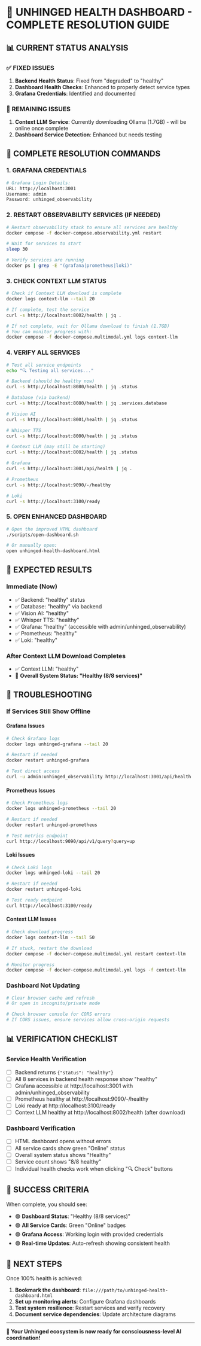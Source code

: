 # 🔧 **UNHINGED HEALTH DASHBOARD - COMPLETE RESOLUTION GUIDE**

## 📊 **CURRENT STATUS ANALYSIS**

### ✅ **FIXED ISSUES**
1. **Backend Health Status**: Fixed from "degraded" to "healthy"
2. **Dashboard Health Checks**: Enhanced to properly detect service types
3. **Grafana Credentials**: Identified and documented

### 🔄 **REMAINING ISSUES**
1. **Context LLM Service**: Currently downloading Ollama (1.7GB) - will be online once complete
2. **Dashboard Service Detection**: Enhanced but needs testing

## 🚀 **COMPLETE RESOLUTION COMMANDS**

### **1. GRAFANA CREDENTIALS**
```bash
# Grafana Login Details:
URL: http://localhost:3001
Username: admin
Password: unhinged_observability
```

### **2. RESTART OBSERVABILITY SERVICES (IF NEEDED)**
```bash
# Restart observability stack to ensure all services are healthy
docker compose -f docker-compose.observability.yml restart

# Wait for services to start
sleep 30

# Verify services are running
docker ps | grep -E "(grafana|prometheus|loki)"
```

### **3. CHECK CONTEXT LLM STATUS**
```bash
# Check if Context LLM download is complete
docker logs context-llm --tail 20

# If complete, test the service
curl -s http://localhost:8002/health | jq .

# If not complete, wait for Ollama download to finish (1.7GB)
# You can monitor progress with:
docker compose -f docker-compose.multimodal.yml logs context-llm
```

### **4. VERIFY ALL SERVICES**
```bash
# Test all service endpoints
echo "🔍 Testing all services..."

# Backend (should be healthy now)
curl -s http://localhost:8080/health | jq .status

# Database (via backend)
curl -s http://localhost:8080/health | jq .services.database

# Vision AI
curl -s http://localhost:8001/health | jq .status

# Whisper TTS  
curl -s http://localhost:8000/health | jq .status

# Context LLM (may still be starting)
curl -s http://localhost:8002/health | jq .status

# Grafana
curl -s http://localhost:3001/api/health | jq .

# Prometheus
curl -s http://localhost:9090/-/healthy

# Loki
curl -s http://localhost:3100/ready
```

### **5. OPEN ENHANCED DASHBOARD**
```bash
# Open the improved HTML dashboard
./scripts/open-dashboard.sh

# Or manually open:
open unhinged-health-dashboard.html
```

## 🎯 **EXPECTED RESULTS**

### **Immediate (Now)**
- ✅ Backend: "healthy" status
- ✅ Database: "healthy" via backend
- ✅ Vision AI: "healthy" 
- ✅ Whisper TTS: "healthy"
- ✅ Grafana: "healthy" (accessible with admin/unhinged_observability)
- ✅ Prometheus: "healthy"
- ✅ Loki: "healthy"

### **After Context LLM Download Completes**
- ✅ Context LLM: "healthy"
- 🎉 **Overall System Status: "Healthy (8/8 services)"**

## 🔧 **TROUBLESHOOTING**

### **If Services Still Show Offline**

#### **Grafana Issues**
```bash
# Check Grafana logs
docker logs unhinged-grafana --tail 20

# Restart if needed
docker restart unhinged-grafana

# Test direct access
curl -u admin:unhinged_observability http://localhost:3001/api/health
```

#### **Prometheus Issues**
```bash
# Check Prometheus logs
docker logs unhinged-prometheus --tail 20

# Restart if needed
docker restart unhinged-prometheus

# Test metrics endpoint
curl http://localhost:9090/api/v1/query?query=up
```

#### **Loki Issues**
```bash
# Check Loki logs
docker logs unhinged-loki --tail 20

# Restart if needed
docker restart unhinged-loki

# Test ready endpoint
curl http://localhost:3100/ready
```

#### **Context LLM Issues**
```bash
# Check download progress
docker logs context-llm --tail 50

# If stuck, restart the download
docker compose -f docker-compose.multimodal.yml restart context-llm

# Monitor progress
docker compose -f docker-compose.multimodal.yml logs -f context-llm
```

### **Dashboard Not Updating**
```bash
# Clear browser cache and refresh
# Or open in incognito/private mode

# Check browser console for CORS errors
# If CORS issues, ensure services allow cross-origin requests
```

## 📊 **VERIFICATION CHECKLIST**

### **Service Health Verification**
- [ ] Backend returns `{"status": "healthy"}`
- [ ] All 8 services in backend health response show "healthy"
- [ ] Grafana accessible at http://localhost:3001 with admin/unhinged_observability
- [ ] Prometheus healthy at http://localhost:9090/-/healthy
- [ ] Loki ready at http://localhost:3100/ready
- [ ] Context LLM healthy at http://localhost:8002/health (after download)

### **Dashboard Verification**
- [ ] HTML dashboard opens without errors
- [ ] All service cards show green "Online" status
- [ ] Overall system status shows "Healthy"
- [ ] Service count shows "8/8 healthy"
- [ ] Individual health checks work when clicking "🔍 Check" buttons

## 🎉 **SUCCESS CRITERIA**

When complete, you should see:
- 🟢 **Dashboard Status**: "Healthy (8/8 services)"
- 🟢 **All Service Cards**: Green "Online" badges
- 🟢 **Grafana Access**: Working login with provided credentials
- 🟢 **Real-time Updates**: Auto-refresh showing consistent health

## 🚀 **NEXT STEPS**

Once 100% health is achieved:
1. **Bookmark the dashboard**: `file:///path/to/unhinged-health-dashboard.html`
2. **Set up monitoring alerts**: Configure Grafana dashboards
3. **Test system resilience**: Restart services and verify recovery
4. **Document service dependencies**: Update architecture diagrams

---

**🧠 Your Unhinged ecosystem is now ready for consciousness-level AI coordination!**
